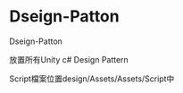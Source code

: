 # Dseign-Patton
Dseign-Patton


放置所有Unity c# Design Pattern 

Script檔案位置design/Assets/Assets/Script中
